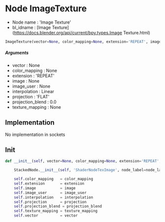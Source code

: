 # Node ImageTexture

- Node name : 'Image Texture'
- bl_idname : [Image Texture](https://docs.blender.org/api/current/bpy.types.Image Texture.html)


``` python
ImageTexture(vector=None, color_mapping=None, extension='REPEAT', image=None, image_user=None, interpolation='Linear', projection='FLAT', projection_blend=0.0, texture_mapping=None, node_label=None, node_color=None)
```
##### Arguments

- vector : None
- color_mapping : None
- extension : 'REPEAT'
- image : None
- image_user : None
- interpolation : Linear
- projection : 'FLAT'
- projection_blend : 0.0
- texture_mapping : None

## Implementation

No implementation in sockets

## Init

``` python
def __init__(self, vector=None, color_mapping=None, extension='REPEAT', image=None, image_user=None, interpolation='Linear', projection='FLAT', projection_blend=0.0, texture_mapping=None, node_label=None, node_color=None):

    StackedNode.__init__(self, 'ShaderNodeTexImage', node_label=node_label, node_color=node_color)

    self.color_mapping   = color_mapping
    self.extension       = extension
    self.image           = image
    self.image_user      = image_user
    self.interpolation   = interpolation
    self.projection      = projection
    self.projection_blend = projection_blend
    self.texture_mapping = texture_mapping
    self.vector          = vector
```
